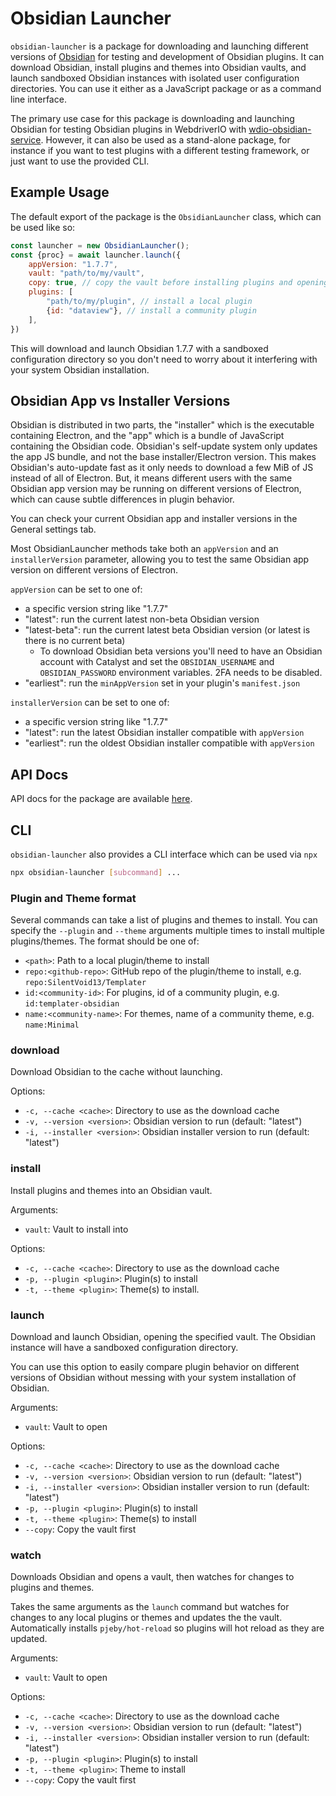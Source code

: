 # Obsidian Launcher

`obsidian-launcher` is a package for downloading and launching different versions of [Obsidian](https://obsidian.md)
for testing and development of Obsidian plugins. It can download Obsidian, install plugins and themes into Obsidian
vaults, and launch sandboxed Obsidian instances with isolated user configuration directories. You can use it either as
a JavaScript package or as a command line interface.

The primary use case for this package is downloading and launching Obsidian for testing Obsidian plugins in WebdriverIO
with [wdio-obsidian-service](https://jesse-r-s-hines.github.io/wdio-obsidian-service/modules/wdio-obsidian-service.html). 
However, it can also be used as a stand-alone package, for instance if you want to test plugins with a different 
testing framework, or just want to use the provided CLI.

## Example Usage
The default export of the package is the `ObsidianLauncher` class, which can be used like so:
```js
const launcher = new ObsidianLauncher();
const {proc} = await launcher.launch({
    appVersion: "1.7.7",
    vault: "path/to/my/vault",
    copy: true, // copy the vault before installing plugins and opening in Obsidian
    plugins: [
        "path/to/my/plugin", // install a local plugin
        {id: "dataview"}, // install a community plugin
    ],
})
```
This will download and launch Obsidian 1.7.7 with a sandboxed configuration directory so you don't need to worry about
it interfering with your system Obsidian installation.

## Obsidian App vs Installer Versions
Obsidian is distributed in two parts, the "installer" which is the executable containing Electron, and the "app" which
is a bundle of JavaScript containing the Obsidian code. Obsidian's self-update system only updates the app JS bundle,
and not the base installer/Electron version. This makes Obsidian's auto-update fast as it only needs to download a few
MiB of JS instead of all of Electron. But, it means different users with the same Obsidian app version may be running on
different versions of Electron, which can cause subtle differences in plugin behavior.

You can check your current Obsidian app and installer versions in the General settings tab.

Most ObsidianLauncher methods take both an `appVersion` and an `installerVersion` parameter, allowing you to test the
same Obsidian app version on different versions of Electron.

`appVersion` can be set to one of:
- a specific version string like "1.7.7"
- "latest": run the current latest non-beta Obsidian version
- "latest-beta": run the current latest beta Obsidian version (or latest is there is no current beta)
    - To download Obsidian beta versions you'll need to have an Obsidian account with Catalyst and set the 
      `OBSIDIAN_USERNAME` and `OBSIDIAN_PASSWORD` environment variables. 2FA needs to be disabled.
- "earliest": run the `minAppVersion` set in your plugin's `manifest.json`

`installerVersion` can be set to one of:
- a specific version string like "1.7.7"
- "latest": run the latest Obsidian installer compatible with `appVersion`
- "earliest": run the oldest Obsidian installer compatible with `appVersion`

## API Docs
API docs for the package are available [here](https://jesse-r-s-hines.github.io/wdio-obsidian-service/modules/obsidian-launcher.html).

## CLI
`obsidian-launcher` also provides a CLI interface which can be used via `npx`
```bash
npx obsidian-launcher [subcommand] ...
```

### Plugin and Theme format
Several commands can take a list of plugins and themes to install. You can specify the `--plugin` and `--theme`
arguments multiple times to install multiple plugins/themes. The format should be one of:
- `<path>`: Path to a local plugin/theme to install
- `repo:<github-repo>`: GitHub repo of the plugin/theme to install, e.g. `repo:SilentVoid13/Templater`
- `id:<community-id>`: For plugins, id of a community plugin, e.g. `id:templater-obsidian`
- `name:<community-name>`: For themes, name of a community theme, e.g. `name:Minimal`

### download
Download Obsidian to the cache without launching.

Options:
- `-c, --cache <cache>`: Directory to use as the download cache
- `-v, --version <version>`: Obsidian version to run (default: "latest")
- `-i, --installer <version>`: Obsidian installer version to run (default: "latest")

### install
Install plugins and themes into an Obsidian vault.

Arguments:
- `vault`: Vault to install into

Options:
- `-c, --cache <cache>`: Directory to use as the download cache
- `-p, --plugin <plugin>`: Plugin(s) to install
- `-t, --theme <plugin>`: Theme(s) to install.

### launch
Download and launch Obsidian, opening the specified vault. The Obsidian instance will have a sandboxed configuration
directory.

You can use this option to easily compare plugin behavior on different versions of Obsidian without messing with your
system installation of Obsidian.

Arguments:
- `vault`: Vault to open

Options:
- `-c, --cache <cache>`: Directory to use as the download cache
- `-v, --version <version>`: Obsidian version to run (default: "latest")
- `-i, --installer <version>`: Obsidian installer version to run (default: "latest")
- `-p, --plugin <plugin>`: Plugin(s) to install
- `-t, --theme <plugin>`: Theme(s) to install
- `--copy`: Copy the vault first

### watch
Downloads Obsidian and opens a vault, then watches for changes to plugins and themes.

Takes the same arguments as the `launch` command but watches for changes to any local plugins or themes and updates the
the vault. Automatically installs `pjeby/hot-reload` so plugins will hot reload as they are updated.

Arguments:
- `vault`: Vault to open

Options:
- `-c, --cache <cache>`: Directory to use as the download cache
- `-v, --version <version>`: Obsidian version to run (default: "latest")
- `-i, --installer <version>`: Obsidian installer version to run (default: "latest")
- `-p, --plugin <plugin>`: Plugin(s) to install
- `-t, --theme <plugin>`: Theme to install
- `--copy`: Copy the vault first
